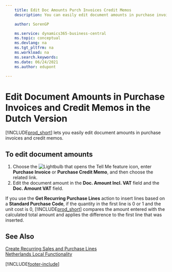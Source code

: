 ```yaml
---
    title: Edit Doc Amounts Purch Invoices Credit Memos
    description: You can easily edit document amounts in purchase invoices and credit memos with the Dutch version of Business Central.

    author: SorenGP

    ms.service: dynamics365-business-central
    ms.topic: conceptual
    ms.devlang: na
    ms.tgt_pltfrm: na
    ms.workload: na
    ms.search.keywords:
    ms.date: 06/24/2021
    ms.author: edupont

---
```

# Edit Document Amounts in Purchase Invoices and Credit Memos in the Dutch Version
[!INCLUDE[prod_short](../../includes/prod_short.md)] lets you easily edit document amounts in purchase invoices and credit memos.  

## To edit document amounts  

1.  Choose the ![Lightbulb that opens the Tell Me feature](../../media/ui-search/search_small.png "Tell me what you want to do") icon, enter **Purchase Invoice** or **Purchase Credit Memo**, and then choose the related link.  
2.  Edit the document amount in the **Doc. Amount Incl. VAT** field and the **Doc. Amount VAT** field.  

If you use the **Get Recurring Purchase Lines** action to insert lines based on a **Standard Purchase Code**, if the quantity in the first line is 0 or 1 and the unit cost is 0, [!INCLUDE[prod_short](../../includes/prod_short.md)] compares the amount entered with the calculated total amount and applies the difference to the first line that was inserted. 

## See Also  
[Create Recurring Sales and Purchase Lines](../../sales-how-work-standard-lines.md)   
[Netherlands Local Functionality](netherlands-local-functionality.md)


[!INCLUDE[footer-include](../../includes/footer-banner.md)]